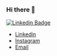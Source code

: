 ### Hi there 👋

[![Linkedin Badge](https://img.shields.io/badge/-Guilherme%20Ulbriki-6633cc?style=flat-square&logo=Linkedin&logoColor=white&link=https://www.linkedin.com/in/guilherme-lu%C3%ADs-ulbriki-42a922196/)](https://www.linkedin.com/in/guilherme-lu%C3%ADs-ulbriki-42a922196/) 

-  [Linkedin](https://www.linkedin.com/in/guilherme-lu%C3%ADs-ulbriki-42a922196/)
-  [Instagram](https://www.instagram.com/guilhermeulbriki/)
-  [Email](mailto:guilhermeulbriki@gmail.com?Subject=Hello%20world!)

<!--
**guilhermeulbriki/guilhermeulbriki** is a ✨ _special_ ✨ repository because its `README.md` (this file) appears on your GitHub profile.

Here are some ideas to get you started:

- 🔭 I’m currently working on ...
- 🌱 I’m currently learning ...
- 👯 I’m looking to collaborate on ...
- 🤔 I’m looking for help with ...
- 💬 Ask me about ...
- 📫 How to reach me: ...
- 😄 Pronouns: ...
- ⚡ Fun fact: ...
-->

